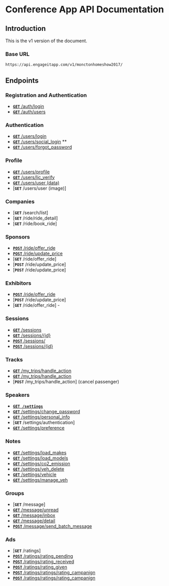 # Conference App API Documentation

## Introduction

This is the v1 version of the document.

### Base URL

```
https://api.engageitapp.com/v1/monctonhomeshow2017/
```

## Endpoints

### Registration and Authentication

- [**`GET`** /auth/login](/authentication/login.md)
- [**`GET`** /auth/users](/authentication/users.md)

### Authentication

- [**`GET`** /users/login](/users/login.md)
- [**`GET`** /users/social_login](/users/social_login.md) **
- [**`GET`** /users/forgot_password](/users/forgot_password.md)

### Profile

- [**`GET`** /users/profile](/users/profile.md)
- [**`GET`** /users/lic_verify](/users/lic_verify.md)
- [**`GET`** /users/user (data)](/users/user_data.md)
- [**`GET`** /users/user (image)]

### Companies

- [**`GET`** /search/list]
- [**`GET`** /ride/ride_detail]
- [**`GET`** /ride/book_ride]

### Sponsors

- [**`POST`** /ride/offer_ride](/rides/one-off/step1.md)
- [**`POST`** /ride/update_price](rides/update_price.md)
- [**`GET`** /ride/offer_ride]
- [**`POST`** /ride/update_price]
- [**`POST`** /ride/update_price]

### Exhibitors

- [**`POST`** /ride/offer_ride](/rides/regular/step1.md)
- [**`POST`** /ride/update_price]
- [**`GET`** /ride/offer_ride] -

### Sessions

- [**`GET`** /sessions](/sessions/list_sessions.md)
- [**`GET`** /sessions/{id}](/sessions/get_sessions.md)
- [**`POST`** /sessions/](/sessions/create_session.md)
- [**`POST`** /sessions/{id}](/sessions/update_session.md)

### Tracks

- [**`GET`** /my_trips/handle_action](/requests/my_trips/passenger.md)
- [**`GET`** /my_trips/handle_action](/requests/my_trips/passenger_past.md)
- [**`POST`** /my_trips/handle_action] (cancel passenger)

### Speakers

- **[`GET /settings`](/users/com)**
- [**`GET`** /settings/change_password](/settings/change_password.md)
- [**`GET`** /settings/personal_info](/settings/personal_info.md)
- [**`GET`** /settings/authentication]
- [**`GET`** /settings/preference](/settings/preference.md)

### Notes

- [**`GET`** /settings/load_makes](/settings/load_makes.md)
- [**`GET`** /settings/load_models](/settings/load_models.md)
- [**`GET`** /settings/co2_emission](/settings/co2_emission.md)
- [**`GET`** /settings/veh_delete](/settings/veh_delete.md)
- [**`GET`** /settings/vehicle](/settings/vehicle.md)
- [**`GET`** /settings/manage_veh](/settings/manage_veh.md)

### Groups

- [**`GET`** /message]
- [**`GET`** /message/unread](/message/unread.md)
- [**`GET`** /message/inbox](/message/inbox.md)
- [**`GET`** /message/detail](/message/detail.md)
- [**`POST`** /message/send_batch_message](/message/send_batch_message.md)

### Ads

- [**`GET`** /ratings]
- [**`POST`** /ratings/rating_pending](/ratings/rating_pending.md)
- [**`POST`** /ratings/rating_received](/ratings/rating_received.md)
- [**`POST`** /ratings/rating_given](/ratings/rating_given.md)
- [**`POST`** /ratings/ratings/rating_campanign](/ratings/rating_campanign.md)
- [**`POST`** /ratings/ratings/rating_campanign](/ratings/rating_campanign_after.md)
